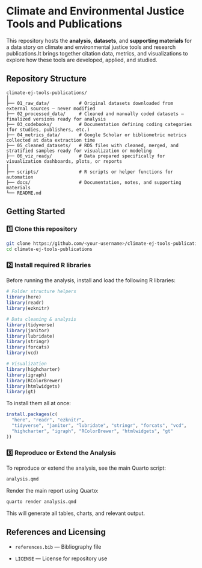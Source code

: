 # Climate and Environmental Justice Tools and Publications

This repository hosts the **analysis**, **datasets**, and **supporting materials** for a data story on climate and environmental justice tools and research publications.It brings together citation data, metrics, and visualizations to explore how these tools are developed, applied, and studied.

## Repository Structure

```text
climate-ej-tools-publications/
│
├── 01_raw_data/           # Original datasets downloaded from external sources — never modified
├── 02_processed_data/     # Cleaned and manually coded datasets — finalized versions ready for analysis
├── 03_codebooks/          # Documentation defining coding categories (for studies, publishers, etc.)
├── 04_metrics_data/       # Google Scholar or bibliometric metrics collected at data extraction time
├── 05_cleaned_datasets/   # RDS files with cleaned, merged, and stratified samples ready for visualization or modeling
├── 06_viz_ready/          # Data prepared specifically for visualization dashboards, plots, or reports
│
├── scripts/               # R scripts or helper functions for automation
├── docs/                  # Documentation, notes, and supporting materials
└── README.md
```

## Getting Started

### 1️⃣ Clone this repository

```bash
git clone https://github.com/<your-username>/climate-ej-tools-publications.git
cd climate-ej-tools-publications
```

### 2️⃣ Install required R libraries

Before running the analysis, install and load the following R libraries:

```R
# Folder structure helpers
library(here)
library(readr)
library(ezknitr)

# Data cleaning & analysis
library(tidyverse)
library(janitor)
library(lubridate)
library(stringr)
library(forcats)
library(vcd)

# Visualization
library(highcharter)
library(igraph)
library(RColorBrewer)
library(htmlwidgets)
library(gt)
```

To install them all at once:

```R
install.packages(c(
  "here", "readr", "ezknitr",
  "tidyverse", "janitor", "lubridate", "stringr", "forcats", "vcd",
  "highcharter", "igraph", "RColorBrewer", "htmlwidgets", "gt"
))
```

### 3️⃣ Reproduce or Extend the Analysis

To reproduce or extend the analysis, see the main Quarto script:

```bash
analysis.qmd
```

Render the main report using Quarto:

```bash
quarto render analysis.qmd
```

This will generate all tables, charts, and relevant output.

## References and Licensing

- `references.bib` — Bibliography file

- `LICENSE` — License for repository use
